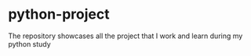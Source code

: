 # python-project
The repository showcases all the project that I work and learn during my python study
